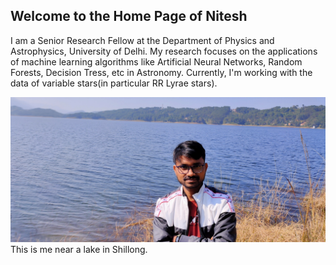 ## Welcome to the Home Page of Nitesh

I am a Senior Research Fellow at the Department of Physics and Astrophysics, University of Delhi. My research focuses on the applications of machine learning algorithms like Artificial Neural Networks, Random Forests, Decision Tress, etc in Astronomy. Currently, I'm working with the data of variable stars(in particular RR Lyrae stars).

![This is an image](IMG20211126105307.jpg)
This is me near a lake in Shillong.


